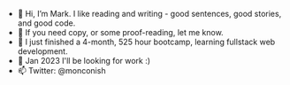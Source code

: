 - 👋 Hi, I’m Mark. I like reading and writing - good sentences, good stories, and good code. 
- 👀 If you need copy, or some proof-reading, let me know.
- 🌱 I just finished a 4-month, 525 hour bootcamp, learning fullstack web development.
- 💞️ Jan 2023 I'll be looking for work :)
- 📫 Twitter: @monconish

<!---
headexpanded/headexpanded is a ✨ special ✨ repository because its `README.md` (this file) appears on your GitHub profile.
You can click the Preview link to take a look at your changes.
--->
